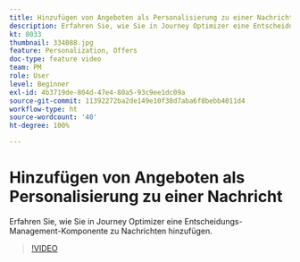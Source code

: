 ```yaml
---
title: Hinzufügen von Angeboten als Personalisierung zu einer Nachricht
description: Erfahren Sie, wie Sie in Journey Optimizer eine Entscheidungs-Management-Komponente zu Nachrichten hinzufügen.
kt: 8033
thumbnail: 334088.jpg
feature: Personalization, Offers
doc-type: feature video
team: PM
role: User
level: Beginner
exl-id: 4b3719de-804d-47e4-80a5-93c9ee1dc09a
source-git-commit: 11392272ba2de149e10f38d7aba6f8bebb4011d4
workflow-type: ht
source-wordcount: '40'
ht-degree: 100%

---
```


# Hinzufügen von Angeboten als Personalisierung zu einer Nachricht

Erfahren Sie, wie Sie in Journey Optimizer eine Entscheidungs-Management-Komponente zu Nachrichten hinzufügen.

>[!VIDEO](https://video.tv.adobe.com/v/334088?quality=12)
